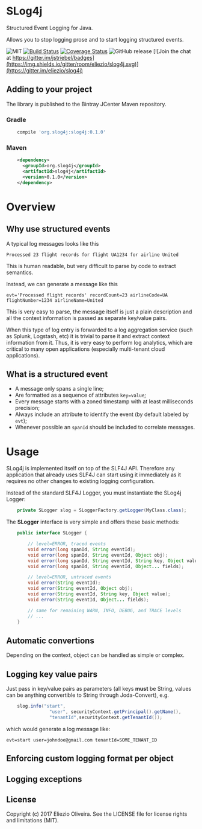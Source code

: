 # SLog4j

Structured Event Logging for Java.

Allows you to stop logging prose and to start logging structured events.

![MIT](https://img.shields.io/github/license/eliezio/slog4j.svg)
[![Build Status](https://travis-ci.org/eliezio/slog4j.svg?branch=master)](https://travis-ci.org/eliezio/slog4j)
[![Coverage Status](https://coveralls.io/repos/github/eliezio/slog4j/badge.svg?branch=master)](https://coveralls.io/github/eliezio/slog4j?branch=master)
![GitHub release](https://img.shields.io/github/release/eliezio/slog4j.svg)
[![Join the chat at https://gitter.im/jstriebel/badges](https://img.shields.io/gitter/room/eliezio/slog4j.svg)](https://gitter.im/eliezio/slog4j)

## Adding to your project

The library is published to the Bintray JCenter Maven repository.

### Gradle

```gradle
    compile 'org.slog4j:slog4j:0.1.0'
```

### Maven

```xml
    <dependency>
      <groupId>org.slog4j</groupId>
      <artifactId>slog4j</artifactId>
      <version>0.1.0</version>
    </dependency>
```

# Overview

## Why use structured events

A typical log messages looks like this

    Processed 23 flight records for flight UA1234 for airline United

This is human readable, but very difficult to parse by code to extract semantics.

Instead, we can generate a message like this

    evt='Processed flight records' recordCount=23 airlineCode=UA flightNumber=1234 airlineName=United

This is very easy to parse, the message itself is just a plain description and all the context information is
passed as separate key/value pairs.

When this type of log entry is forwarded to a log aggregation service (such as Splunk, Logstash, etc) it is trivial to
parse it and extract context information from it.
Thus, it is very easy to perform log analytics, which are critical to many open applications (especially multi-tenant
cloud applications).

## What is a structured event

- A message only spans a single line;
- Are formatted as a sequence of attributes `key=value`;
- Every message starts with a zoned timestamp with at least milliseconds precision;
- Always include an attribute to identify the event (by default labeled by `evt`);
- Whenever possible an `spanId` should be included to correlate messages.

# Usage

SLog4j is implemented itself on top of the SLF4J API. Therefore any application that already uses SLF4J can
start using it immediately as it requires no other changes to existing logging configuration.

Instead of the standard SLF4J Logger, you must instantiate the SLog4j Logger:

```java
    private SLogger slog = SLoggerFactory.getLogger(MyClass.class);
```

The **SLogger** interface is very simple and offers these basic methods:

```java
    public interface SLogger {

        // level=ERROR, traced events
        void error(long spanId, String eventId);
        void error(long spanId, String eventId, Object obj);
        void error(long spanId, String eventId, String key, Object value);
        void error(long spanId, String eventId, Object... fields);

        // level=ERROR, untraced events
        void error(String eventId);
        void error(String eventId, Object obj);
        void error(String eventId, String key, Object value);
        void error(String eventId, Object... fields);

        // same for remaining WARN, INFO, DEBUG, and TRACE levels
        // ...
    }
```

## Automatic convertions

Depending on the context, object can be handled as simple or complex.

## Logging key value pairs

Just pass in key/value pairs as parameters (all keys **must** be String, values can be anything convertible to String
through Joda-Convert), e.g.

```java
    slog.info("start",
                "user", securityContext.getPrincipal().getName(),
                "tenantId",securityContext.getTenantId());
```

which would generate a log message like:

    evt=start user=johndoe@gmail.com tenantId=SOME_TENANT_ID

## Enforcing custom logging format per object

## Logging exceptions

## License

Copyright (c) 2017 Eliezio Oliveira. See the LICENSE file for license rights and limitations (MIT).

